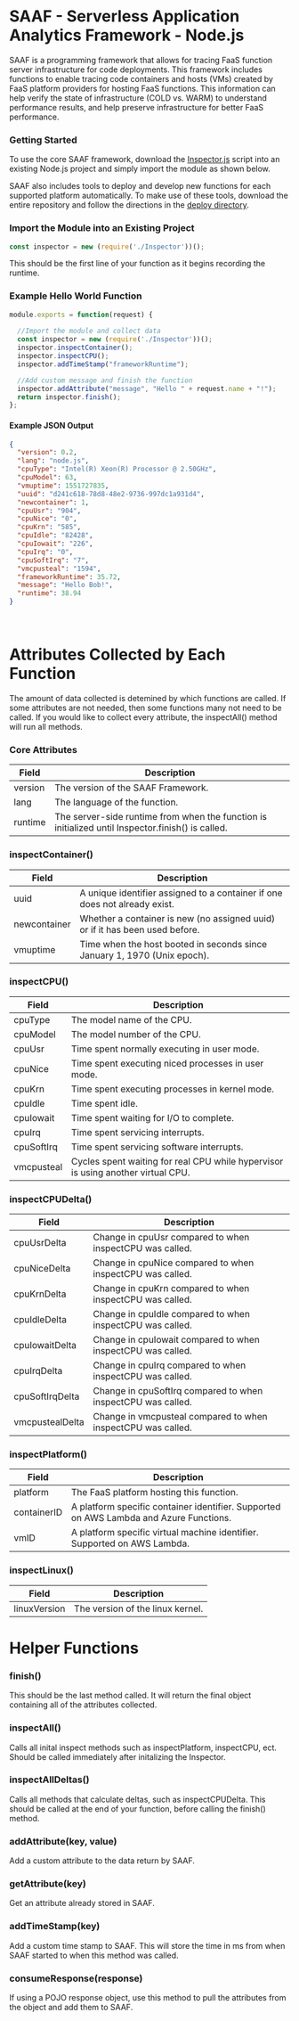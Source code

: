# SAAF - Serverless Application Analytics Framework - Node.js

SAAF is a programming framework that allows for tracing FaaS function server infrastructure for code deployments. This framework includes functions to enable tracing code containers and hosts (VMs) created by FaaS platform providers for hosting FaaS functions. This information can help verify the state of infrastructure (COLD vs. WARM) to understand performance results, and help preserve infrastructure for better FaaS performance.

### Getting Started

To use the core SAAF framework, download the [Inspector.js](./src/Inspector.js) script into an existing Node.js project and simply import the module as shown below.

SAAF also includes tools to deploy and develop new functions for each supported platform automatically. To make use of these tools, download the entire repository and follow the directions in the [deploy directory](./deploy). 

### Import the Module into an Existing Project

```node.js
const inspector = new (require('./Inspector'))();
```
This should be the first line of your function as it begins recording the runtime.

### Example Hello World Function

```node.js
module.exports = function(request) {
  
  //Import the module and collect data
  const inspector = new (require('./Inspector'))();
  inspector.inspectContainer();
  inspector.inspectCPU();
  inspector.addTimeStamp("frameworkRuntime");

  //Add custom message and finish the function
  inspector.addAttribute("message", "Hello " + request.name + "!");
  return inspector.finish();
};
```

#### Example JSON Output

```json
{
  "version": 0.2,
  "lang": "node.js",
  "cpuType": "Intel(R) Xeon(R) Processor @ 2.50GHz",
  "cpuModel": 63,
  "vmuptime": 1551727835,
  "uuid": "d241c618-78d8-48e2-9736-997dc1a931d4",
  "newcontainer": 1,
  "cpuUsr": "904",
  "cpuNice": "0",
  "cpuKrn": "585",
  "cpuIdle": "82428",
  "cpuIowait": "226",
  "cpuIrq": "0",
  "cpuSoftIrq": "7",
  "vmcpusteal": "1594",
  "frameworkRuntime": 35.72,
  "message": "Hello Bob!",
  "runtime": 38.94
}
```
&nbsp;

# Attributes Collected by Each Function

The amount of data collected is detemined by which functions are called. If some attributes are not needed, then some functions many not need to be called. If you would like to collect every attribute, the inspectAll() method will run all methods.

### Core Attributes

| **Field** | **Description** |
| --------- | --------------- |
| version | The version of the SAAF Framework. |
| lang | The language of the function. |
| runtime | The server-side runtime from when the function is initialized until Inspector.finish() is called. |

### inspectContainer()

| **Field** | **Description** |
| --------- | --------------- |
| uuid | A unique identifier assigned to a container if one does not already exist. |
| newcontainer | Whether a container is new (no assigned uuid) or if it has been used before. |
| vmuptime | Time when the host booted in seconds since January 1, 1970 (Unix epoch). |

### inspectCPU()

| **Field** | **Description** |
| --------- | --------------- |
| cpuType | The model name of the CPU. |
| cpuModel | The model number of the CPU. |
| cpuUsr | Time spent normally executing in user mode. |
| cpuNice | Time spent executing niced processes in user mode. |
| cpuKrn | Time spent executing processes in kernel mode. |
| cpuIdle | Time spent idle. |
| cpuIowait | Time spent waiting for I/O to complete. |
| cpuIrq | Time spent servicing interrupts. |
| cpuSoftIrq | Time spent servicing software interrupts. |
| vmcpusteal | Cycles spent waiting for real CPU while hypervisor is using another virtual CPU. |

### inspectCPUDelta()

| **Field** | **Description** |
| --------- | --------------- |
| cpuUsrDelta | Change in cpuUsr compared to when inspectCPU was called. |
| cpuNiceDelta | Change in cpuNice compared to when inspectCPU was called. |
| cpuKrnDelta | Change in cpuKrn compared to when inspectCPU was called. |
| cpuIdleDelta | Change in cpuIdle compared to when inspectCPU was called. |
| cpuIowaitDelta | Change in cpuIowait compared to when inspectCPU was called. |
| cpuIrqDelta | Change in cpuIrq compared to when inspectCPU was called. |
| cpuSoftIrqDelta | Change in cpuSoftIrq compared to when inspectCPU was called. |
| vmcpustealDelta | Change in vmcpusteal compared to when inspectCPU was called. |

### inspectPlatform()

| **Field** | **Description** |
| --------- | --------------- |
| platform | The FaaS platform hosting this function. |
| containerID | A platform specific container identifier. Supported on AWS Lambda and Azure Functions. |
| vmID | A platform specific virtual machine identifier. Supported on AWS Lambda. |

### inspectLinux()

| **Field** | **Description** |
| --------- | --------------- |
| linuxVersion | The version of the linux kernel. |

# Helper Functions

### finish()

This should be the last method called. It will return the final object containing all of the attributes collected.

### inspectAll()

Calls all inital inspect methods such as inspectPlatform, inspectCPU, ect. Should be called immediately after initalizing the Inspector.

### inspectAllDeltas()

Calls all methods that calculate deltas, such as inspectCPUDelta. This should be called at the end of your function, before calling the finish() method.

### addAttribute(key, value)

Add a custom attribute to the data return by SAAF. 

### getAttribute(key)

Get an attribute already stored in SAAF.

### addTimeStamp(key)

Add a custom time stamp to SAAF. This will store the time in ms from when SAAF started to when this method was called.

### consumeResponse(response)

If using a POJO response object, use this method to pull the attributes from the object and add them to SAAF.

&nbsp;
